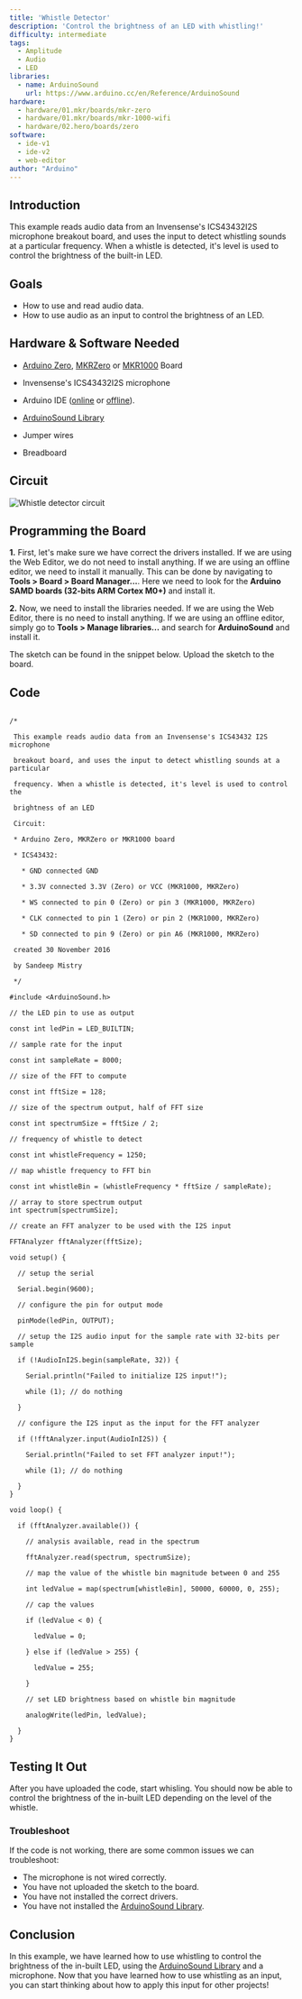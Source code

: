 ```yaml
---
title: 'Whistle Detector'
description: 'Control the brightness of an LED with whistling!'
difficulty: intermediate
tags:
  - Amplitude
  - Audio
  - LED
libraries:
  - name: ArduinoSound
    url: https://www.arduino.cc/en/Reference/ArduinoSound
hardware:
  - hardware/01.mkr/boards/mkr-zero
  - hardware/01.mkr/boards/mkr-1000-wifi
  - hardware/02.hero/boards/zero
software:
  - ide-v1
  - ide-v2
  - web-editor
author: "Arduino"
---
```


## Introduction
This example reads audio data from an Invensense's ICS43432I2S microphone breakout board, and uses the input to detect whistling sounds at a particular frequency. When a whistle is detected, it's level is used to control the  brightness of the built-in LED.

## Goals

- How to use and read audio data.
- How to use audio as an input to control the brightness of an LED.

## Hardware & Software Needed

- [Arduino Zero](https://store.arduino.cc/arduino-zero), [MKRZero](https://store.arduino.cc/arduino-mkr-zero-i2s-bus-sd-for-sound-music-digital-audio-data?queryID=undefined)  or [MKR1000](https://store.arduino.cc/arduino-mkr1000-wifi-with-headers-mounted) Board

- Invensense's ICS43432I2S microphone
- Arduino IDE ([online](https://create.arduino.cc/) or [offline](https://www.arduino.cc/en/main/software)).
- [ArduinoSound Library](https://www.arduino.cc/en/Reference/ArduinoSound)
- Jumper wires
- Breadboard

## Circuit

![Whistle detector circuit](assets/I2SMIC.png)


## Programming the Board



**1.** First, let's make sure we have correct the drivers installed. If we are using the Web Editor, we do not need to install anything. If we are using an offline editor, we need to install it manually. This can be done by navigating to **Tools > Board > Board Manager...**. Here we need to look for the **Arduino SAMD boards (32-bits ARM Cortex M0+)** and install it.

**2.** Now, we need to install the libraries needed. If we are using the Web Editor, there is no need to install anything. If we are using an offline editor, simply go to **Tools > Manage libraries...** and search for **ArduinoSound** and install it.


The sketch can be found in the snippet below. Upload the sketch to the board.



## Code

```arduino

/*

 This example reads audio data from an Invensense's ICS43432 I2S microphone

 breakout board, and uses the input to detect whistling sounds at a particular

 frequency. When a whistle is detected, it's level is used to control the

 brightness of an LED

 Circuit:

 * Arduino Zero, MKRZero or MKR1000 board

 * ICS43432:

   * GND connected GND

   * 3.3V connected 3.3V (Zero) or VCC (MKR1000, MKRZero)

   * WS connected to pin 0 (Zero) or pin 3 (MKR1000, MKRZero)

   * CLK connected to pin 1 (Zero) or pin 2 (MKR1000, MKRZero)

   * SD connected to pin 9 (Zero) or pin A6 (MKR1000, MKRZero)

 created 30 November 2016

 by Sandeep Mistry

 */

#include <ArduinoSound.h>

// the LED pin to use as output

const int ledPin = LED_BUILTIN;

// sample rate for the input

const int sampleRate = 8000;

// size of the FFT to compute

const int fftSize = 128;

// size of the spectrum output, half of FFT size

const int spectrumSize = fftSize / 2;

// frequency of whistle to detect

const int whistleFrequency = 1250;

// map whistle frequency to FFT bin

const int whistleBin = (whistleFrequency * fftSize / sampleRate);

// array to store spectrum output
int spectrum[spectrumSize];

// create an FFT analyzer to be used with the I2S input

FFTAnalyzer fftAnalyzer(fftSize);

void setup() {

  // setup the serial

  Serial.begin(9600);

  // configure the pin for output mode

  pinMode(ledPin, OUTPUT);

  // setup the I2S audio input for the sample rate with 32-bits per sample

  if (!AudioInI2S.begin(sampleRate, 32)) {

    Serial.println("Failed to initialize I2S input!");

    while (1); // do nothing

  }

  // configure the I2S input as the input for the FFT analyzer

  if (!fftAnalyzer.input(AudioInI2S)) {

    Serial.println("Failed to set FFT analyzer input!");

    while (1); // do nothing

  }
}

void loop() {

  if (fftAnalyzer.available()) {

    // analysis available, read in the spectrum

    fftAnalyzer.read(spectrum, spectrumSize);

    // map the value of the whistle bin magnitude between 0 and 255

    int ledValue = map(spectrum[whistleBin], 50000, 60000, 0, 255);

    // cap the values

    if (ledValue < 0) {

      ledValue = 0;

    } else if (ledValue > 255) {

      ledValue = 255;

    }

    // set LED brightness based on whistle bin magnitude

    analogWrite(ledPin, ledValue);

  }
}
```

## Testing It Out

After you have uploaded the code, start whisling. You should now be able to control the brightness of the in-built LED depending on the level of the whistle.

### Troubleshoot

If the code is not working, there are some common issues we can troubleshoot:

- The microphone is not wired correctly.
- You have not uploaded the sketch to the board.
- You have not installed the correct drivers.
- You have not installed the [ArduinoSound Library](https://www.arduino.cc/en/Reference/ArduinoSound).

## Conclusion

In this example, we have learned how to use whistling to control the brightness of the in-built LED, using the [ArduinoSound Library](https://www.arduino.cc/en/Reference/ArduinoSound) and a microphone. Now that you have learned how to use whistling as an input, you can start thinking about how to apply this input for other projects!